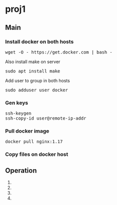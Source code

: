 # proj1
## Main
### Install docker on both hosts
<pre>
wget -O - https://get.docker.com | bash -
</pre>
Also install make on server
<pre>
sudo apt install make
</pre>
Add user to group in both hosts
<pre>
sudo adduser user docker
</pre>
### Gen keys
<pre>
ssh-keygen
ssh-copy-id user@remote-ip-addr
</pre>
### Pull docker image
<pre>
docker pull nginx:1.17
</pre>
### Copy files on docker host
## Operation
1.
2.
3.
4.
